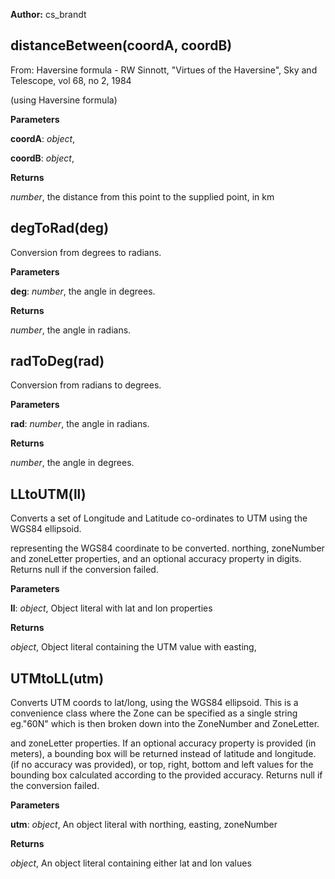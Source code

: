 **Author:** cs_brandt

distanceBetween(coordA, coordB)
-------------------------------
From: Haversine formula - RW Sinnott, "Virtues of the Haversine",
Sky and Telescope, vol 68, no 2, 1984

(using Haversine formula)



**Parameters**

**coordA**:  *object*,  


**coordB**:  *object*,  


**Returns**

*number*,  the distance from this point to the supplied point, in km

degToRad(deg)
-------------
Conversion from degrees to radians.



**Parameters**

**deg**:  *number*,  the angle in degrees.

**Returns**

*number*,  the angle in radians.

radToDeg(rad)
-------------
Conversion from radians to degrees.



**Parameters**

**rad**:  *number*,  the angle in radians.

**Returns**

*number*,  the angle in degrees.

LLtoUTM(ll)
-----------
Converts a set of Longitude and Latitude co-ordinates to UTM
using the WGS84 ellipsoid.

representing the WGS84 coordinate to be converted.
northing, zoneNumber and zoneLetter properties, and an optional
accuracy property in digits. Returns null if the conversion failed.


**Parameters**

**ll**:  *object*,  Object literal with lat and lon properties

**Returns**

*object*,  Object literal containing the UTM value with easting,

UTMtoLL(utm)
------------
Converts UTM coords to lat/long, using the WGS84 ellipsoid. This is a convenience
class where the Zone can be specified as a single string eg."60N" which
is then broken down into the ZoneNumber and ZoneLetter.

and zoneLetter properties. If an optional accuracy property is
provided (in meters), a bounding box will be returned instead of
latitude and longitude.
(if no accuracy was provided), or top, right, bottom and left values
for the bounding box calculated according to the provided accuracy.
Returns null if the conversion failed.


**Parameters**

**utm**:  *object*,  An object literal with northing, easting, zoneNumber

**Returns**

*object*,  An object literal containing either lat and lon values

